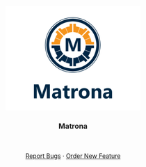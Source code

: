 <!--
*** Thanks for checking out this README Template. If you have a suggestion that would
*** make this better please fork the repo and create a pull request or simple open
*** an issue with the tag "enhancement".
*** Thanks again! Now go create something AMAZING! :D
-->

<!-- PROJECT LOGO -->
<br />
<p align="center">
  <a href="https://github.com/jamessom/matrona">
    <img src="https://raw.githubusercontent.com/jamessom/matrona/master/logo.png" alt="Logo" >
  </a>

  <h3 align="center">Matrona</h3>

  <p align="center">
    <br />
    <br />
    <a href="https://github.com/jamessom/matrona/issues">Report Bugs</a>
    ·
    <a href="https://github.com/jamessom/matrona/issues">Order New Feature</a>
  </p>
</p>
